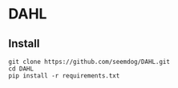 # DAHL

## Install
```
git clone https://github.com/seemdog/DAHL.git
cd DAHL
pip install -r requirements.txt
```
